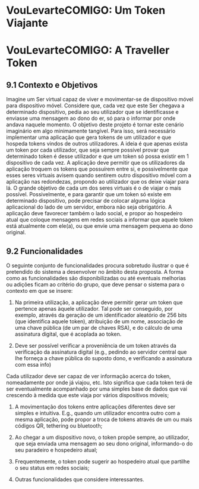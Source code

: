 VouLevarteCOMIGO: Um Token Viajante
======
VouLevarteCOMIGO: A Traveller Token
============
9.1  Contexto e Objetivos
------
Imagine um Ser virtual capaz de viver e movimentar-se de dispositivo móvel para dispositivo móvel.  Considere que, cada vez que este Ser chegava a determinado dispositivo, pedia ao seu utilizador que se identificasse e enviasse uma mensagem ao dono do  er, só para o informar por onde andava naquele momento. O objetivo deste projeto é tornar este cenário imaginário em algo minimamente tangível. Para isso, será necessário implementar uma aplicação que gera tokens de um utilizador e que hospeda tokens vindos de outros utilizadores.  A ideia é que apenas exista um token por cada utilizador, que seja sempre possível provar que determinado token é desse utilizador e que um token só possa existir em 1 dispositivo de cada vez.  A aplicação deve permitir que os utilizadores da aplicação troquem os tokens que possuírem entre si, e possivelmente que esses seres virtuais avisem quando sentirem outro dispositivo móvel com a aplicação nas redondezas, propondo ao utilizador que os deixe viajar para lá.  O grande objetivo de cada um dos seres virtuais é o de viajar o mais possível.  Possivelmente, e para garantir que um  token só existe em determinado dispositivo, pode precisar de colocar alguma lógica aplicacional do lado de um servidor, embora não seja obrigatório.  A aplicação deve favorecer também o lado social, e propor ao hospedeiro atual que coloque mensagens em redes sociais a informar que aquele token está atualmente com ele(a), ou que envie uma mensagem pequena ao dono original.

9.2  Funcionalidades
------
O seguinte conjunto de funcionalidades procura sobretudo ilustrar o que é pretendido do sistema a desenvolver no âmbito desta proposta.  A forma como as funcionalidades são disponibilizadas ou até eventuais melhorias ou adições ficam ao critério do grupo, que deve pensar o sistema para o contexto em que se insere:

1. Na primeira utilização, a aplicação deve permitir gerar um token que pertence apenas àquele utilizador.  Tal pode ser conseguido, por exemplo, através da geração de um identificador aleatório de 256 bits (que identifica aquele token), atribuição de um nome, associação de uma chave pública (de um par de chaves RSA), e do cálculo de uma assinatura digital, que é acoplada ao token.

1. Deve ser possível verificar a proveniência de um token através da verificação da assinatura digital (e.g., pedindo ao servidor central que lhe forneça a chave pública do suposto dono, e verificando a assinatura com essa info)

Cada utilizador deve ser capaz de ver informação acerca do token, nomeadamente por onde já viajou, etc. Isto significa que cada token terá de ser eventualmente acompanhado por uma simples base de dados que vai crescendo à medida que este viaja por vários dispositivos móveis;

1. A movimentação dos tokens entre aplicações diferentes deve ser simples e intuitiva. E.g.,  quando um utilizador encontra outro  com a mesma aplicação,  pode propor a troca de tokens através de um ou mais códigos QR, tethering ou bluetooth;

1. Ao chegar a um dispositivo novo, o token propõe sempre, ao utilizador, que seja enviada uma mensagem ao seu dono original, informando-o do seu paradeiro e hospedeiro atual;

1. Frequentemente, o token pode sugerir ao hospedeiro atual que partilhe o seu status em redes sociais;

1. Outras funcionalidades que considere interessantes.
